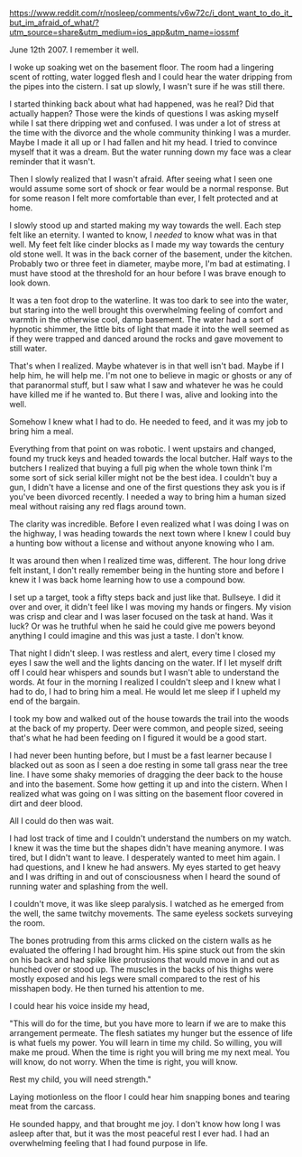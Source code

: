 https://www.reddit.com/r/nosleep/comments/v6w72c/i_dont_want_to_do_it_but_im_afraid_of_what/?utm_source=share&utm_medium=ios_app&utm_name=iossmf

June 12th 2007. I remember it well.

I woke up soaking wet on the basement floor. The room had a lingering scent of rotting, water logged flesh and I could hear the water dripping from the pipes into the cistern. I sat up slowly, I wasn't sure if he was still there.

I started thinking back about what had happened, was he real? Did that actually happen? Those were the kinds of questions I was asking myself while I sat there dripping wet and confused. I was under a lot of stress at the time with the divorce and the whole community thinking I was a murder. Maybe I made it all up or I had fallen and hit my head. I tried to convince myself that it was a dream. But the water running down my face was a clear reminder that it wasn't. 

Then I slowly realized that I wasn't afraid. After seeing what I seen one would assume some sort of shock or fear would be a normal response. But for some reason I felt more comfortable than ever, I felt protected and at home.

I slowly stood up and started making my way towards the well. Each step felt like an eternity. I wanted to know, I *needed* to know what was in that well. My feet felt like cinder blocks as I made my way towards the century old stone well. It was in the back corner of the basement, under the kitchen. Probably two or three feet in diameter, maybe more, I'm bad at estimating. I must have stood at the threshold for an hour before I was brave enough to look down.

It was a ten foot drop to the waterline. It was too dark to see into the water, but staring into the well brought this overwhelming feeling of comfort and warmth in the otherwise cool, damp basement. The water had a sort of hypnotic shimmer, the little bits of light that made it into the well seemed as if they were trapped and danced around the rocks and gave movement to still water.

That's when I realized. Maybe whatever is in that well isn't bad. Maybe if I help him, he will help me. I'm not one to believe in magic or ghosts or any of that paranormal stuff, but I saw what I saw and whatever he was he could have killed me if he wanted to. But there I was, alive and looking into the well.

Somehow I knew what I had to do. He needed to feed, and it was my job to bring him a meal.

Everything from that point on was robotic. I went upstairs and changed, found my truck keys and headed towards the local butcher. Half ways to the butchers I realized that buying a full pig when the whole town think I'm some sort of sick serial killer might not be the best idea. I couldn't buy a gun, I didn't have a license and one of the first questions they ask you is if you've been divorced recently. I needed a way to bring him a human sized meal without raising any red flags around town.

The clarity was incredible. Before I even realized what I was doing I was on the highway, I was heading towards the next town where I knew I could buy a hunting bow without a license and without anyone knowing who I am.

It was around then when I realized time was, different. The hour long drive felt instant, I don't really remember being in the hunting store and before I knew it I was back home learning how to use a compound bow.

I set up a target, took a fifty steps back and just like that. Bullseye. I did it over and over, it didn't feel like I was moving my hands or fingers. My vision was crisp and clear and I was laser focused on the task at hand. Was it luck? Or was he truthful when he said he could give me powers beyond anything I could imagine and this was just a taste. I don't know.

That night I didn't sleep. I was restless and alert, every time I closed my eyes I saw the well and the lights dancing on the water. If I let myself drift off I could hear whispers and sounds but I wasn't able to understand the words. At four in the morning I realized I couldn't sleep and I knew what I had to do, I had to bring him a meal. He would let me sleep if I upheld my end of the bargain.

I took my bow and walked out of the house towards the trail into the woods at the back of my property. Deer were common, and people sized, seeing that's what he had been feeding on I figured it would be a good start.

I had never been hunting before, but I must be a fast learner because I blacked out as soon as I seen a doe resting in some tall grass near the tree line. I have some shaky memories of dragging the deer back to the house and into the basement. Some how getting it up and into the cistern. When I realized what was going on I was sitting on the basement floor covered in dirt and deer blood.

All I could do then was wait.

I had lost track of time and I couldn't understand the numbers on my watch. I knew it was the time but the shapes didn't have meaning anymore. I was tired, but I didn't want to leave. I desperately wanted to meet him again. I had questions, and I knew he had answers. My eyes started to get heavy and I was drifting in and out of consciousness when I heard the sound of running water and splashing from the well.

I couldn't move, it was like sleep paralysis. I watched as he emerged from the well, the same twitchy movements. The same eyeless sockets surveying the room.

The bones protruding from this arms clicked on the cistern walls as he evaluated the offering I had brought him. His spine stuck out from the skin on his back and had spike like protrusions that would move in and out as hunched over or stood up. The muscles in the backs of his thighs were mostly exposed and his legs were small compared to the rest of his misshapen body.  He then turned his attention to me.

I could hear his voice inside my head,

"This will do for the time, but you have more to learn if we are to make this arrangement permeate. The flesh satiates my hunger but the essence of life is what fuels my power. You will learn in time my child. So willing, you will make me proud. When the time is right you will bring me my next meal. You will know, do not worry. When the time is right, you will know. 

Rest my child, you will need strength."

Laying motionless on the floor I could hear him snapping bones and tearing meat from the carcass. 

He sounded happy, and that brought me joy. I don't know how long I was asleep after that, but it was the most peaceful rest I ever had. I had an overwhelming feeling that I had found purpose in life.